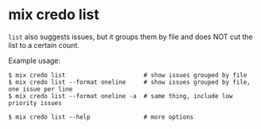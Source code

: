 # mix credo list

`list` also suggests issues, but it groups them by file and does NOT cut the list to a certain count.

Example usage:

    $ mix credo list                      # show issues grouped by file
    $ mix credo list --format oneline     # show issues grouped by file, one issue per line
    $ mix credo list --format oneline -a  # same thing, include low priority issues

    $ mix credo list --help               # more options
